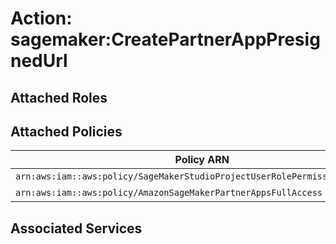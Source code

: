 # Action: sagemaker:CreatePartnerAppPresignedUrl

## Attached Roles

## Attached Policies

| Policy ARN | Policy Name |
|------------|-------------|
| `arn:aws:iam::aws:policy/SageMakerStudioProjectUserRolePermissionsBoundary` | [SageMakerStudioProjectUserRolePermissionsBoundary](../policies.md#sagemakerstudioprojectuserrolepermissionsboundary) |
| `arn:aws:iam::aws:policy/AmazonSageMakerPartnerAppsFullAccess` | [AmazonSageMakerPartnerAppsFullAccess](../policies.md#amazonsagemakerpartnerappsfullaccess) |

## Associated Services

